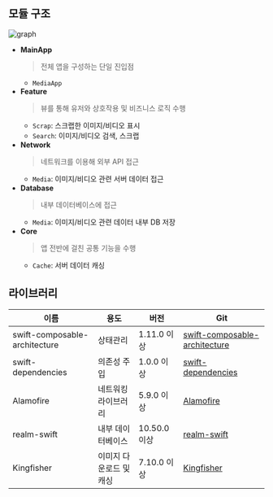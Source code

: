 ## 모듈 구조
![graph](https://github.com/dodo849/MediaApp/assets/71880682/46fa5645-6f67-450a-b7eb-c3c9ff873db8)

- **MainApp**
  > 전체 앱을 구성하는 단일 진입점
  - `MediaApp`
- **Feature**
  > 뷰를 통해 유저와 상호작용 및 비즈니스 로직 수행
  - `Scrap`: 스크랩한 이미지/비디오 표시
  - `Search`: 이미지/비디오 검색, 스크랩
- **Network**
  > 네트워크를 이용해 외부 API 접근
  - `Media`: 이미지/비디오 관련 서버 데이터 접근
- **Database**
  > 내부 데이터베이스에 접근
  - `Media`: 이미지/비디오 관련 데이터 내부 DB 저장
- **Core**
  > 앱 전반에 걸친 공통 기능을 수행
  - `Cache`: 서버 데이터 캐싱

## 라이브러리
이름 | 용도 | 버전 | Git
|--|--|--|--|
swift-composable-architecture |	상태관리 	| 1.11.0 이상| [swift-composable-architecture](https://github.com/pointfreeco/swift-composable-architecture.git)
swift-dependencies |의존성 주입| 1.0.0 이상| [swift-dependencies](https://github.com/pointfreeco/swift-dependencies)
Alamofire	| 네트워킹 라이브러리	| 5.9.0 이상	| [Alamofire](https://github.com/Alamofire/Alamofire.git)
realm-swift	| 내부 데이터베이스 |	10.50.0 이상 |	[realm-swift](https://github.com/realm/realm-swift.git)
Kingfisher | 이미지 다운로드 및 캐싱 | 7.10.0 이상 |	[Kingfisher ](https://github.com/onevcat/Kingfisher.git)
